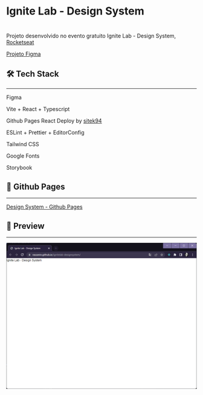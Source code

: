 <h1 style="margin-bottom: 40px">Ignite Lab - Design System</h1>

<div>
  <p>Projeto desenvolvido no evento gratuito Ignite Lab - Design System, <a href="https://www.rocketseat.com.br/"> Rocketseat</a></p>

<a href="https://www.figma.com/file/BcyvG2KrnUzPKJn0gEeFzo/IgniteLab-Design-System?node-id=0%3A1&t=5kTQpxjzTXT1yscK-1">Projeto Figma</a>

</div>

<div>
  <h2 style="margin-top: 30px">🛠️ Tech Stack</h2>
  <hr>

  <p>Figma</p>
  <p>Vite + React + Typescript</p>
  <p>Github Pages React Deploy by <a href="https://github.com/sitek94/vite-deploy-demo">sitek94</a> </p>
  <p>ESLint + Prettier + EditorConfig</p>
  <p>Tailwind CSS</p>
  <p>Google Fonts</p>
  <p>Storybook</p>
</div>

<div>
  <h2 style="margin-top: 30px">🔗 Github Pages</h2>
  <hr>
  <a href="https://raszanin.github.io/ignitelab-designsystem/">Design System - Github Pages</a>
</div>

<div>
  <h2 style="margin-top: 30px">👀 Preview</h2>
  <hr>
  <img src=".github/capa.png" alt="Capa">
</div>

